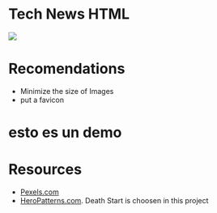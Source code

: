 # Tech News HTML
![](./screenshot.png)

# Recomendations
* Minimize the size of Images
* put a favicon
# esto es un demo 

# Resources
* [Pexels.com](https://www.pexels.com/)
* [HeroPatterns.com](https://www.heropatterns.com/). Death Start is choosen in this project